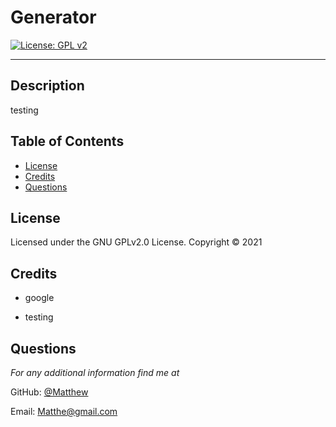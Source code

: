 # Generator

[![License: GPL v2](https://img.shields.io/badge/License-GPL%20v2-blue.svg)](https://www.gnu.org/licenses/old-licenses/gpl-2.0.en.html)

---

## Description
testing

## Table of Contents
* [License](#license)
* [Credits](#credits)
* [Questions](#questions)

## License 
Licensed under the GNU GPLv2.0 License. Copyright © 2021

## Credits
* google

* testing

## Questions
*For any additional information find me at* 

GitHub: [@Matthew](https://github.com/Matthew/)

Email: [Matthe@gmail.com](mailto:Matthe@gmail.com)
